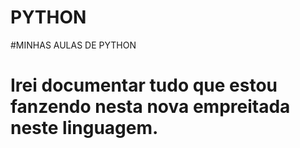 # PYTHON
#MINHAS AULAS DE PYTHON
# Irei documentar tudo que estou fanzendo nesta nova empreitada neste linguagem.

